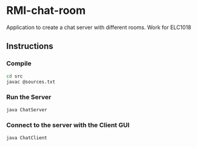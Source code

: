 # RMI-chat-room
Application to create a chat server with different rooms. Work for ELC1018

## Instructions

### Compile
```sh
cd src
javac @sources.txt
```

### Run the Server
```sh
java ChatServer
```

### Connect to the server with the Client GUI
```sh
java ChatClient
```
